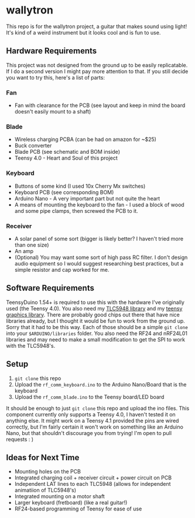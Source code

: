 # wallytron
This repo is for the wallytron project, a guitar that makes sound using light! It's kind of a weird instrument but it looks cool and is fun to use.

## Hardware Requirements
This project was not designed from the ground up to be easily replicatable. If I do a second version I might pay more attention to that. If you still decide you want to try this, here's a list of parts:
### Fan
* Fan with clearance for the PCB (see layout and keep in mind the board doesn't easily mount to a shaft)

### Blade
* Wireless charging PCBA (can be had on amazon for ~$25)
* Buck converter 
* Blade PCB (see schematic and BOM inside)
* Teensy 4.0 - Heart and Soul of this project

### Keyboard
* Buttons of some kind (I used 10x Cherry Mx switches)
* Keyboard PCB (see corresponding BOM)
* Arduino Nano - A very important part but not quite the heart
* A means of mounting the keyboard to the fan - I used a block of wood and some pipe clamps, then screwed the PCB to it.

### Receiver
* A solar panel of some sort (bigger is likely better? I haven't tried more than one size)
* An amp
* (Optional) You may want some sort of high pass RC filter. I don't design audio equipment so I would suggest researching best practices, but a simple resistor and cap worked for me.

## Software Requirements
TeensyDuino 1.54+ is required to use this with the hardware I've originally used (the Teensy 4.0). You also need my [TLC5948 library](https://github.com/WilliamASumner/Tlc5948) and my [teensy graphics library](https://github.com/WilliamASumner/teensy-graphics). There are probably good chips out there that have nice libraries already, but I thought it would be fun to work from the ground up. Sorry that it had to be this way. Each of those should be a simple `git clone` into your `$ARDUINO/libraries` folder. You also need the RF24 and nRF24L01 libraries and may need to make a small modification to get the SPI to work with the TLC5948's.

## Setup
1) `git clone` this repo
2) Upload the `rf_comm_keyboard.ino` to the Arduino Nano/Board that is the keyboard
3) Upload the `rf_comm_blade.ino` to the Teensy board/LED board

It should be enough to just `git clone` this repo and upload the ino files. This component currently only supports a Teensy 4.0, I haven't tested it on anything else. It might work on a Teensy 4.1 provided the pins are wired correctly, but I'm fairly certain it won't work on something like an Arduino Nano, but that shouldn't discourage you from trying! I'm open to pull requests : )

## Ideas for Next Time
* Mounting holes on the PCB
* Integrated charging coil + receiver circuit + power circuit on PCB
* Independent LAT lines to each TLC5948 (allows for independent animatiion of TLC5948's)
* Integrated mounting on a motor shaft
* Larger keyboard (fretboard) (like a real guitar!)
* RF24-based programming of Teensy for ease of use

